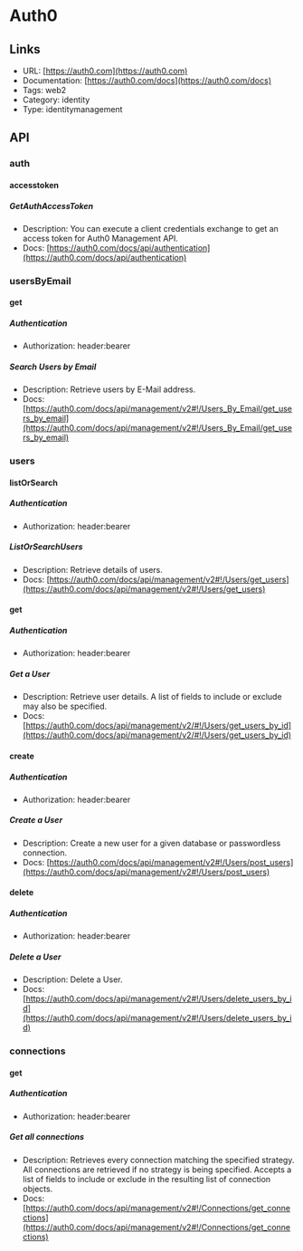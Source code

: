 # Auth0

## Links

* URL: [https://auth0.com](https://auth0.com)
* Documentation: [https://auth0.com/docs](https://auth0.com/docs)
* Tags: web2
* Category: identity
* Type: identitymanagement

## API

### auth

#### accesstoken

##### GetAuthAccessToken

* Description: You can execute a client credentials exchange to get an access token for Auth0 Management API.
* Docs: [https://auth0.com/docs/api/authentication](https://auth0.com/docs/api/authentication)

### usersByEmail

#### get

##### Authentication

* Authorization: header:bearer

##### Search Users by Email

* Description: Retrieve users by E-Mail address.
* Docs: [https://auth0.com/docs/api/management/v2#!/Users_By_Email/get_users_by_email](https://auth0.com/docs/api/management/v2#!/Users_By_Email/get_users_by_email)

### users

#### listOrSearch

##### Authentication

* Authorization: header:bearer

##### ListOrSearchUsers

* Description: Retrieve details of users.
* Docs: [https://auth0.com/docs/api/management/v2#!/Users/get_users](https://auth0.com/docs/api/management/v2#!/Users/get_users)

#### get

##### Authentication

* Authorization: header:bearer

##### Get a User

* Description: Retrieve user details. A list of fields to include or exclude may also be specified.
* Docs: [https://auth0.com/docs/api/management/v2/#!/Users/get_users_by_id](https://auth0.com/docs/api/management/v2/#!/Users/get_users_by_id)

#### create

##### Authentication

* Authorization: header:bearer

##### Create a User

* Description: Create a new user for a given database or passwordless connection.
* Docs: [https://auth0.com/docs/api/management/v2#!/Users/post_users](https://auth0.com/docs/api/management/v2#!/Users/post_users)

#### delete

##### Authentication

* Authorization: header:bearer

##### Delete a User

* Description: Delete a User.
* Docs: [https://auth0.com/docs/api/management/v2#!/Users/delete_users_by_id](https://auth0.com/docs/api/management/v2#!/Users/delete_users_by_id)

### connections

#### get

##### Authentication

* Authorization: header:bearer

##### Get all connections

* Description: Retrieves every connection matching the specified strategy. All connections are retrieved if no strategy is being specified. Accepts a list of fields to include or exclude in the resulting list of connection objects.
* Docs: [https://auth0.com/docs/api/management/v2#!/Connections/get_connections](https://auth0.com/docs/api/management/v2#!/Connections/get_connections)
